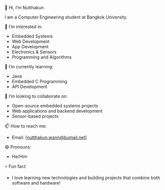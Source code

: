 👋 Hi, I’m Nutthakun

I am a Computer Engineering student at Bangkok University.

👀 I’m interested in:
- Embedded Systems
- Web Development
- App Development
- Electronics & Sensors
- Programming and Algorithms

🌱 I’m currently learning:
- Java
- Embedded C Programming
- API Development

💞️ I’m looking to collaborate on:
- Open-source embedded systems projects
- Web applications and backend development
- Sensor-based projects

📫 How to reach me:
- Email: [nutthakun.wann@bumail.net]

😄 Pronouns:
- He/Him

⚡ Fun fact:
- I love learning new technologies and building projects that combine both software and hardware!


<!---
nutthakun-git/nutthakun-git is a ✨ special ✨ repository because its `README.md` (this file) appears on your GitHub profile.
You can click the Preview link to take a look at your changes.
--->
